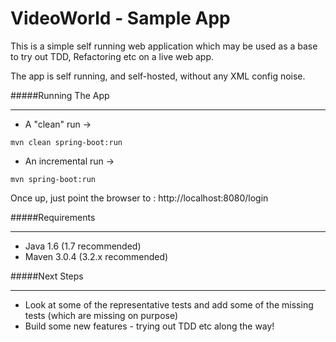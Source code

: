 VideoWorld - Sample App
======
This is a simple self running web application which may be used as a base to try out TDD, Refactoring etc on a live web app.

The app is self running, and self-hosted, without any XML config noise.

#####Running The App
***

* A "clean" run ->
```
mvn clean spring-boot:run
```

* An incremental run ->
```
mvn spring-boot:run
```

Once up, just point the browser to : http://localhost:8080/login

#####Requirements
***

* Java 1.6 (1.7 recommended)
* Maven 3.0.4 (3.2.x recommended)

#####Next Steps
***

* Look at some of the representative tests and add some of the missing tests (which are missing on purpose)
* Build some new features - trying out TDD etc along the way!

